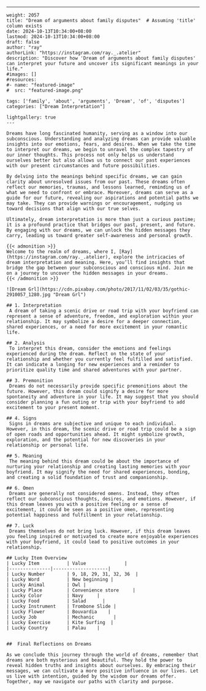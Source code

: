 ---
    weight: 2057
    title: "Dream of arguments about family disputes"  # Assuming 'title' column exists
    date: 2024-10-13T10:34:00+08:00
    lastmod: 2024-10-13T10:34:00+08:00
    draft: false
    author: "ray"
    authorLink: "https://instagram.com/ray._.atelier"
    description: "Discover how 'Dream of arguments about family disputes' can interpret your future and uncover its significant meanings in your life."
    #images: []
    #resources:
    #- name: "featured-image"
    #  src: "featured-image.png"
    
    tags: ['family', 'about', 'arguments', 'Dream', 'of', 'disputes']
    categories: ["Dream Interpretation"]
    
    lightgallery: true
    ---
    
    Dreams have long fascinated humanity, serving as a window into our subconscious. Understanding and analyzing dreams can provide valuable insights into our emotions, fears, and desires. When we take the time to interpret our dreams, we begin to unravel the complex tapestry of our inner thoughts. This process not only helps us understand ourselves better but also allows us to connect our past experiences with our present circumstances and future possibilities.
    
    By delving into the meanings behind specific dreams, we can gain clarity about unresolved issues from our past. These dreams often reflect our memories, traumas, and lessons learned, reminding us of what we need to confront or embrace. Moreover, dreams can serve as a guide for our future, revealing our aspirations and potential paths we may take. They can provide warnings or encouragement, nudging us toward decisions that align with our true selves.
    
    Ultimately, dream interpretation is more than just a curious pastime; it is a profound practice that bridges our past, present, and future. By engaging with our dreams, we can unlock the hidden messages they carry, leading us toward greater self-awareness and personal growth.
    
    {{< admonition >}}
    Welcome to the realm of dreams, where I, [Ray](https://instagram.com/ray._.atelier), explore the intricacies of dream interpretation and meaning. Here, you’ll find insights that bridge the gap between your subconscious and conscious mind. Join me on a journey to uncover the hidden messages in your dreams.
    {{< /admonition >}}
    
    ![Dream Grl](https://cdn.pixabay.com/photo/2017/11/02/03/35/gothic-2910057_1280.jpg "Dream Grl")
    
    ## 1. Interpretation
     A dream of taking a scenic drive or road trip with your boyfriend can represent a sense of adventure, freedom, and exploration within your relationship. It may symbolize a desire for a deeper connection, shared experiences, or a need for more excitement in your romantic life.
    
    ## 2. Analysis
     To interpret this dream, consider the emotions and feelings experienced during the dream. Reflect on the state of your relationship and whether you currently feel fulfilled and satisfied. It can indicate a longing for new experiences and a reminder to prioritize quality time and shared adventures with your partner.
    
    ## 3. Premonition
     Dreams do not necessarily provide specific premonitions about the future. However, this dream could signify a desire for more spontaneity and adventure in your life. It may suggest that you should consider planning a fun outing or trip with your boyfriend to add excitement to your present moment.
    
    ## 4. Signs
     Signs in dreams are subjective and unique to each individual. However, in this dream, the scenic drive or road trip could be a sign of open roads and opportunities ahead. It might symbolize growth, exploration, and the potential for new discoveries in your relationship or personal life.
    
    ## 5. Meaning
     The meaning behind this dream could be about the importance of nurturing your relationship and creating lasting memories with your boyfriend. It may signify the need for shared experiences, bonding, and creating a solid foundation of trust and companionship.
    
    ## 6. Omen
     Dreams are generally not considered omens. Instead, they often reflect our subconscious thoughts, desires, and emotions. However, if this dream leaves you with a positive feeling or a sense of excitement, it could be seen as a positive omen, representing potential happiness and fulfillment in your relationship.
    
    ## 7. Luck
     Dreams themselves do not bring luck. However, if this dream leaves you feeling inspired or motivated to create more enjoyable experiences with your boyfriend, it could lead to positive outcomes in your relationship.
    
    ## Lucky Item Overview
    | Lucky Item          | Value              |
    |---------------|--------------------|
    | Lucky Number        | 9, 18, 29, 31, 32, 36  |
    | Lucky Word          | New beginning |
    | Lucky Animal        | Owl |
    | Lucky Place         | Convenience store     |
    | Lucky Color         | Navy     |
    | Lucky Food          | Salad      |
    | Lucky Instrument    | Trombone Slide |
    | Lucky Flower        | Bouvardia    |
    | Lucky Job           | Mechanic       |
    | Lucky Exercise      | Kite Surfing  |
    | Lucky Country       | Palau    |
    
    
    ##  Final Reflections on Dreams
    
    As we conclude this journey through the world of dreams, remember that dreams are both mysterious and beautiful. They hold the power to reveal hidden truths and insights about ourselves. By embracing their messages, we can cultivate a more positive influence in our lives. Let us live with intention, guided by the wisdom our dreams offer. Together, may we navigate our paths with clarity and purpose.
    